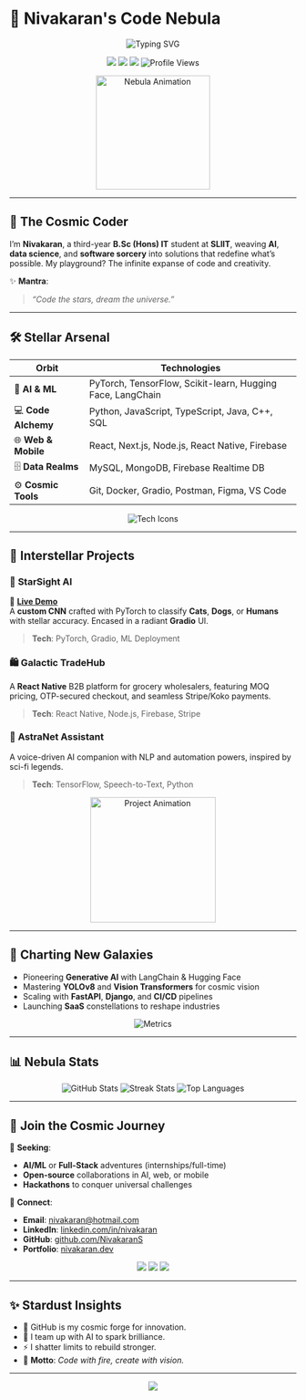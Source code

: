# 🌠 Nivakaran's Code Nebula  

<p align="center">
  <img src="https://readme-typing-svg.demolab.com?font=Space+Mono&weight=600&duration=2500&pause=300&color=FF3CAC&center=true&vCenter=true&width=600&lines=Igniting+AI+Revolutions;Crafting+Code+that+Shapes+Tomorrow" alt="Typing SVG"/>
</p>

<p align="center">
  <a href="https://github.com/NivakaranS"><img src="https://img.shields.io/badge/-GitHub-0A0A0A?style=plastic&logo=github&logoColor=FF3CAC&labelColor=000"/></a>
  <a href="https://linkedin.com/in/nivakaranS"><img src="https://img.shields.io/badge/-LinkedIn-0077B5?style=plastic&logo=linkedin&logoColor=FF3CAC&labelColor=000"/></a>
  <a href="https://nivakaran.dev"><img src="https://img.shields.io/badge/-Portfolio-FF2D55?style=plastic&logo=web&logoColor=FF3CAC&labelColor=000"/></a>
  <img src="https://komarev.com/ghpvc/?username=Nivakaran-S&style=plastic&color=FF3CAC&label=Stargazers" alt="Profile Views"/>
</p>

<p align="center">
  <img src="https://media.giphy.com/media/hvRJCLFzCasrR7vV5H/giphy.gif" width="200" alt="Nebula Animation"/>
</p>

---

## 🌌 The Cosmic Coder  

I’m **Nivakaran**, a third-year **B.Sc (Hons) IT** student at **SLIIT**, weaving **AI**, **data science**, and **software sorcery** into solutions that redefine what’s possible. My playground? The infinite expanse of code and creativity.  

✨ **Mantra**:  
> *“Code the stars, dream the universe.”*  

---

## 🛠️ Stellar Arsenal  

| **Orbit**            | **Technologies**                                      |
|----------------------|------------------------------------------------------|
| 🤖 **AI & ML**       | PyTorch, TensorFlow, Scikit-learn, Hugging Face, LangChain |
| 💻 **Code Alchemy**   | Python, JavaScript, TypeScript, Java, C++, SQL       |
| 🌐 **Web & Mobile**  | React, Next.js, Node.js, React Native, Firebase      |
| 🗄️ **Data Realms**   | MySQL, MongoDB, Firebase Realtime DB                |
| ⚙️ **Cosmic Tools**  | Git, Docker, Gradio, Postman, Figma, VS Code        |

<p align="center">
  <img src="https://skillicons.dev/icons?i=python,js,ts,react,nodejs,firebase,mysql,mongodb,docker,git,figma,vscode,pytorch,tensorflow,sklearn&theme=dark" alt="Tech Icons"/>
</p>

---

## 🚀 Interstellar Projects  

### 🐾 **StarSight AI**  
🔗 **[Live Demo](https://nivakaran-classification-gradio-kncvu.hf.space/?__theme=system)**  
A **custom CNN** crafted with PyTorch to classify **Cats**, **Dogs**, or **Humans** with stellar accuracy. Encased in a radiant **Gradio** UI.  
> **Tech**: PyTorch, Gradio, ML Deployment  

### 🛍️ **Galactic TradeHub**  
A **React Native** B2B platform for grocery wholesalers, featuring MOQ pricing, OTP-secured checkout, and seamless Stripe/Koko payments.  
> **Tech**: React Native, Node.js, Firebase, Stripe  

### 🧠 **AstraNet Assistant**  
A voice-driven AI companion with NLP and automation powers, inspired by sci-fi legends.  
> **Tech**: TensorFlow, Speech-to-Text, Python  

<p align="center">
  <img src="https://media.giphy.com/media/3o7TKtnuHOJvk3bVJu/giphy.gif" width="220" alt="Project Animation"/>
</p>

---

## 🌌 Charting New Galaxies  
- Pioneering **Generative AI** with LangChain & Hugging Face  
- Mastering **YOLOv8** and **Vision Transformers** for cosmic vision  
- Scaling with **FastAPI**, **Django**, and **CI/CD** pipelines  
- Launching **SaaS** constellations to reshape industries  

<p align="center">
  <img src="https://metrics.lecoq.io/Nivakaran-S?template=classic&base=header%2C+activity%2C+community%2C+repositories%2C+metadata&base.indepth=false&base.hireable=false&base.skip=false&isocalendar=true&isocalendar.duration=half-year&config.timezone=Asia%2FColombo" alt="Metrics"/>
</p>

---

## 📊 Nebula Stats  

<p align="center">
  <img src="https://github-readme-stats.vercel.app/api?username=Nivakaran-S&show_icons=true&theme=transparent&hide_border=true&title_color=FF3CAC&icon_color=FF3CAC" alt="GitHub Stats"/>
  <img src="https://github-readme-streak-stats.herokuapp.com/?user=Nivakaran-S&theme=transparent&hide_border=true&stroke=FF3CAC&ring=FF3CAC&fire=FF3CAC" alt="Streak Stats"/>
  <img src="https://github-readme-stats.vercel.app/api/top-langs/?username=Nivakaran-S&layout=compact&theme=transparent&hide_border=true&title_color=FF3CAC" alt="Top Languages"/>
</p>

---

## 🤝 Join the Cosmic Journey  

🌟 **Seeking**:  
- **AI/ML** or **Full-Stack** adventures (internships/full-time)  
- **Open-source** collaborations in AI, web, or mobile  
- **Hackathons** to conquer universal challenges  

📡 **Connect**:  
- **Email**: [nivakaran@hotmail.com](mailto:nivakaran@hotmail.com)  
- **LinkedIn**: [linkedin.com/in/nivakaran](https://linkedin.com/in/nivakaranS)  
- **GitHub**: [github.com/NivakaranS](https://github.com/NivakaranS)  
- **Portfolio**: [nivakaran.dev](https://nivakaran.dev)  

<p align="center">
  <a href="mailto:nivakaran@hotmail.com"><img src="https://img.shields.io/badge/Email-D14836?style=plastic&logo=gmail&logoColor=FF3CAC&labelColor=000"/></a>
  <a href="https://linkedin.com/in/nivakaranS"><img src="https://img.shields.io/badge/LinkedIn-0077B5?style=plastic&logo=linkedin&logoColor=FF3CAC&labelColor=000"/></a>
  <a href="https://github.com/NivakaranS"><img src="https://img.shields.io/badge/GitHub-181717?style=plastic&logo=github&logoColor=FF3CAC&labelColor=000"/></a>
</p>

---

## ✨ Stardust Insights  
- 🧠 GitHub is my cosmic forge for innovation.  
- 🤖 I team up with AI to spark brilliance.  
- ⚡ I shatter limits to rebuild stronger.  
- 🌟 **Motto**: *Code with fire, create with vision.*  

---

<p align="center">
  <img src="https://capsule-render.vercel.app/api?type=waving&color=gradient&height=120&section=footer&text=Explore%20the%20Cosmos!&fontSize=30&fontAlignY=40"/>
</p>
